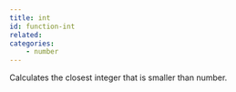 ```yaml
---
title: int
id: function-int
related:
categories:
    - number
---
```


Calculates the closest integer that is smaller than number.